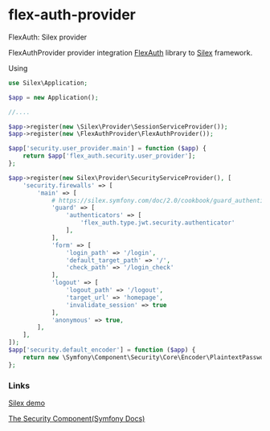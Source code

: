 # flex-auth-provider
FlexAuth: Silex provider

FlexAuthProvider provider integration [FlexAuth](https://github.com/linkorb/flex-auth) library to [Silex](https://silex.symfony.com) framework.

Using
```php
use Silex\Application;

$app = new Application();

//....

$app->register(new \Silex\Provider\SessionServiceProvider());
$app->register(new \FlexAuthProvider\FlexAuthProvider());

$app['security.user_provider.main'] = function ($app) {
    return $app['flex_auth.security.user_provider'];
};

$app->register(new Silex\Provider\SecurityServiceProvider(), [
    'security.firewalls' => [
        'main' => [
            # https://silex.symfony.com/doc/2.0/cookbook/guard_authentication.html
            'guard' => [
                'authenticators' => [
                    'flex_auth.type.jwt.security.authenticator'
                ],
            ],
            'form' => [
                'login_path' => '/login',
                'default_target_path' => '/',
                'check_path' => '/login_check'
            ],
            'logout' => [
                'logout_path' => '/logout',
                'target_url' => 'homepage',
                'invalidate_session' => true
            ],
            'anonymous' => true,
        ],
    ],
]);
$app['security.default_encoder'] = function ($app) {
    return new \Symfony\Component\Security\Core\Encoder\PlaintextPasswordEncoder();
};

```

### Links

[Silex demo](https://github.com/linkorb/flex-auth-provider-demo)

[The Security Component(Symfony Docs)](https://symfony.com/doc/current/components/security.html)